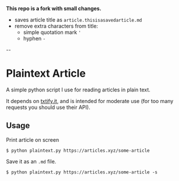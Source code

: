 **This repo is a fork with small changes.**

- saves article title as `article.thisisasavedarticle.md`
- remove extra characters from title:
  - simple quotation mark `'`
  - hyphen `-`

--
# Plaintext Article

A simple python script I use for reading articles in plain text.

It depends on [txtify.it](https://txtify.it), and is intended for moderate use (for too many requests you should use their API).

## Usage

Print article on screen

```
$ python plaintext.py https://articles.xyz/some-article
```

Save it as an `.md` file.

```
$ python plaintext.py https://articles.xyz/some-article -s
```
